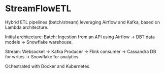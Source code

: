 # StreamFlowETL
Hybrid ETL pipelines (batch/stream) leveraging Airflow and Kafka, based on Lambda architecture.

Initial architecture:
Batch:
Ingestion from an API using Airflow -> DBT data models -> Snowflake warehouse.

Stream:
Websocket -> Kafka Producer -> Flink consumer -> Cassandra DB for writes -> Snowflake for analytics

Ochestrated with Docker and Kubernetes.

